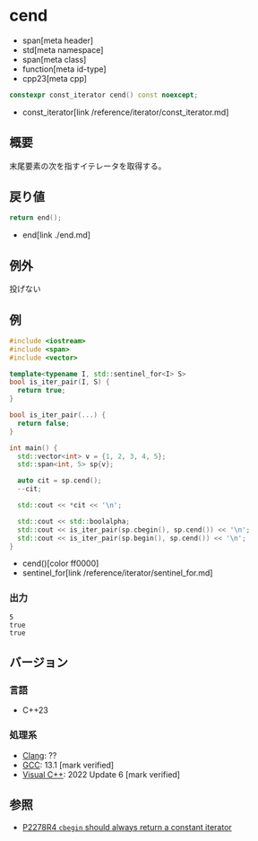# cend
* span[meta header]
* std[meta namespace]
* span[meta class]
* function[meta id-type]
* cpp23[meta cpp]

```cpp
constexpr const_iterator cend() const noexcept;
```
* const_iterator[link /reference/iterator/const_iterator.md]

## 概要
末尾要素の次を指すイテレータを取得する。


## 戻り値

```cpp
return end();
```
* end[link ./end.md]


## 例外
投げない

## 例
```cpp example
#include <iostream>
#include <span>
#include <vector>

template<typename I, std::sentinel_for<I> S>
bool is_iter_pair(I, S) {
  return true;
}

bool is_iter_pair(...) {
  return false;
}

int main() {
  std::vector<int> v = {1, 2, 3, 4, 5};
  std::span<int, 5> sp{v};

  auto cit = sp.cend();
  --cit;

  std::cout << *cit << '\n';

  std::cout << std::boolalpha;
  std::cout << is_iter_pair(sp.cbegin(), sp.cend()) << '\n';
  std::cout << is_iter_pair(sp.begin(), sp.cend()) << '\n';
}
```
* cend()[color ff0000]
* sentinel_for[link /reference/iterator/sentinel_for.md]

### 出力
```
5
true
true
```

## バージョン
### 言語
- C++23

### 処理系
- [Clang](/implementation.md#clang): ??
- [GCC](/implementation.md#gcc): 13.1 [mark verified]
- [Visual C++](/implementation.md#visual_cpp): 2022 Update 6 [mark verified]

## 参照
- [P2278R4 `cbegin` should always return a constant iterator](https://www.open-std.org/jtc1/sc22/wg21/docs/papers/2022/p2278r4.html)
